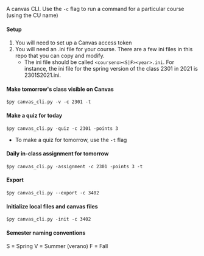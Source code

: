 A canvas CLI. Use the `-c` flag to run a command for a particular course (using the CU name)

#### Setup 

1. You will need to set up a Canvas access token 
2. You will need an .ini file for your course. There are a few ini files in this repo that you can copy and modify.
    - The ini file should be called `<courseno><S|F><year>.ini`. For instance, the ini file for the spring version of the class 2301 in 2021 is 2301S2021.ini.

#### Make tomorrow's class visible on Canvas 

`$py canvas_cli.py -v -c 2301 -t`

#### Make a quiz for today

`$py canvas_cli.py -quiz -c 2301 -points 3`

- To make a quiz for tomorrow, use the `-t` flag

#### Daily in-class assignment for tomorrow

`$py canvas_cli.py -assignment -c 2301 -points 3 -t`

#### Export

`$py canvas_cli.py --export -c 3402`

#### Initialize local files and canvas files

`$py canvas_cli.py -init -c 3402`

#### Semester naming conventions

S = Spring 
V = Summer (verano)
F = Fall
